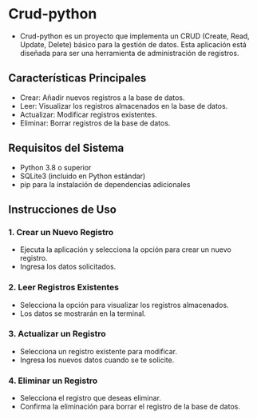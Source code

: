 # Crud-python
*  Crud-python es un proyecto que implementa un CRUD (Create, Read, Update, Delete) básico para la gestión de datos. Esta aplicación está diseñada para ser una herramienta de administración de registros.

## Características Principales
*  Crear: Añadir nuevos registros a la base de datos.
*  Leer: Visualizar los registros almacenados en la base de datos.
*  Actualizar: Modificar registros existentes.
*  Eliminar: Borrar registros de la base de datos.

## Requisitos del Sistema
*  Python 3.8 o superior
*  SQLite3 (incluido en Python estándar)
*  pip para la instalación de dependencias adicionales


## Instrucciones de Uso
### 1. Crear un Nuevo Registro
*  Ejecuta la aplicación y selecciona la opción para crear un nuevo registro.
*  Ingresa los datos solicitados.
### 2. Leer Registros Existentes
*  Selecciona la opción para visualizar los registros almacenados.
*  Los datos se mostrarán en la terminal.
### 3. Actualizar un Registro
*  Selecciona un registro existente para modificar.
*  Ingresa los nuevos datos cuando se te solicite.
### 4. Eliminar un Registro
*  Selecciona el registro que deseas eliminar.
*  Confirma la eliminación para borrar el registro de la base de datos.
